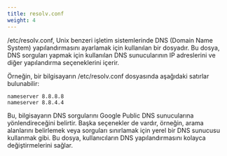 ```yaml
---
title: resolv.conf
weight: 4
---
```


/etc/resolv.conf, Unix benzeri işletim sistemlerinde DNS (Domain Name System) yapılandırmasını ayarlamak için kullanılan bir dosyadır. Bu dosya, DNS sorguları yapmak için kullanılan DNS sunucularının IP adreslerini ve diğer yapılandırma seçeneklerini içerir.

Örneğin, bir bilgisayarın /etc/resolv.conf dosyasında aşağıdaki satırlar bulunabilir:

```tpl
nameserver 8.8.8.8
nameserver 8.8.4.4
```

Bu, bilgisayarın DNS sorgularını Google Public DNS sunucularına yönlendireceğini belirtir. Başka seçenekler de vardır, örneğin, arama alanlarını belirlemek veya sorguları sınırlamak için yerel bir DNS sunucusu kullanmak gibi. Bu dosya, kullanıcıların DNS yapılandırmasını kolayca değiştirmelerini sağlar.
